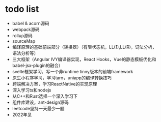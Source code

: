 
# todo list
- babel & acorn源码
- webpack源码
- rollup源码
- sourceMap
- 编译原理的基础前端部分（转换器）（有限状态机，LL(1),LL(R)，词法分析，语法分析等）
- 三大框架（Angular IVY编译器实现，React Hooks，Vue的静态模板优化和babel-jsx-plugin的融合）
- svelte框架学习，写一个非runtime tinny版本的前端framework
- 原生小程序学习，学习taro，uniapp的编译转换技巧
- 跨端解决方案，学习ReactNative的实现原理
- 深入学习ts和nodejs
- 从C++和Rust选择一个深入学习下
- 组件库建设，ant-design源码
- leetcode坚持一天最少一题
- 2022年见

